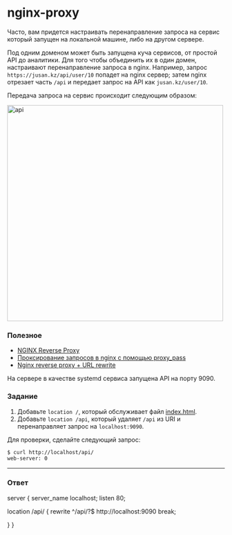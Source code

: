 # nginx-proxy

Часто, вам придется настраивать перенаправление запроса на сервис который
запущен на локальной машине, либо на другом сервере.

Под одним доменом может быть запущена куча сервисов, от простой API до аналитики.
Для того чтобы объединить их в один домен, настраивают перенаправление запроса в
nginx. Например, запрос `https://jusan.kz/api/user/10` попадет на nginx сервер;
затем nginx отрезает часть `/api` и передает запрос на API как `jusan.kz/user/10`.

Передача запроса на сервис происходит следующим образом:

<img src="api.png" alt="api" width="500"/>

### Полезное

- [NGINX Reverse Proxy](https://docs.nginx.com/nginx/admin-guide/web-server/reverse-proxy/)
- [Проксирование запросов в nginx с помощью proxy_pass](https://serveradmin.ru/nginx-proxy_pass/)
- [Nginx reverse proxy + URL rewrite](https://serverfault.com/questions/379675/nginx-reverse-proxy-url-rewrite)

На сервере в качестве systemd сервиса запущена API на порту 9090.

### Задание

1. Добавьте `location /`, который обслуживает файл [index.html](https://stepik.org/media/attachments/lesson/686238/index.html).
2. Добавьте `location /api`, который удаляет `/api` из URI и перенаправляет запрос на `localhost:9090`.

Для проверки, сделайте следующий запрос:

```bash
$ curl http://localhost/api/
web-server: 0
```

---

### Ответ
server {
    server_name localhost;
    listen 80;

   location /api/ {
        rewrite ^/api/?$ http://localhost:9090 break;
       
 }
}